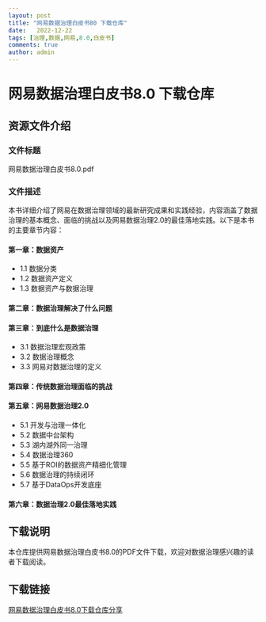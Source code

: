 ```yaml
---
layout: post
title: "网易数据治理白皮书80 下载仓库"
date:   2022-12-22
tags: [治理,数据,网易,8.0,白皮书]
comments: true
author: admin
---
```

# 网易数据治理白皮书8.0 下载仓库

## 资源文件介绍

### 文件标题
网易数据治理白皮书8.0.pdf

### 文件描述
本书详细介绍了网易在数据治理领域的最新研究成果和实践经验，内容涵盖了数据治理的基本概念、面临的挑战以及网易数据治理2.0的最佳落地实践。以下是本书的主要章节内容：

#### 第一章：数据资产
- 1.1 数据分类
- 1.2 数据资产定义
- 1.3 数据资产与数据治理

#### 第二章：数据治理解决了什么问题

#### 第三章：到底什么是数据治理
- 3.1 数据治理宏观政策
- 3.2 数据治理概念
- 3.3 网易对数据治理的定义

#### 第四章：传统数据治理面临的挑战

#### 第五章：网易数据治理2.0
- 5.1 开发与治理一体化
- 5.2 数据中台架构
- 5.3 湖内湖外同一治理
- 5.4 数据治理360
- 5.5 基于ROI的数据资产精细化管理
- 5.6 数据治理的持续闭环
- 5.7 基于DataOps开发底座

#### 第六章：数据治理2.0最佳落地实践

## 下载说明

本仓库提供网易数据治理白皮书8.0的PDF文件下载，欢迎对数据治理感兴趣的读者下载阅读。

## 下载链接

[网易数据治理白皮书8.0下载仓库分享](https://pan.quark.cn/s/130ae63870c1)